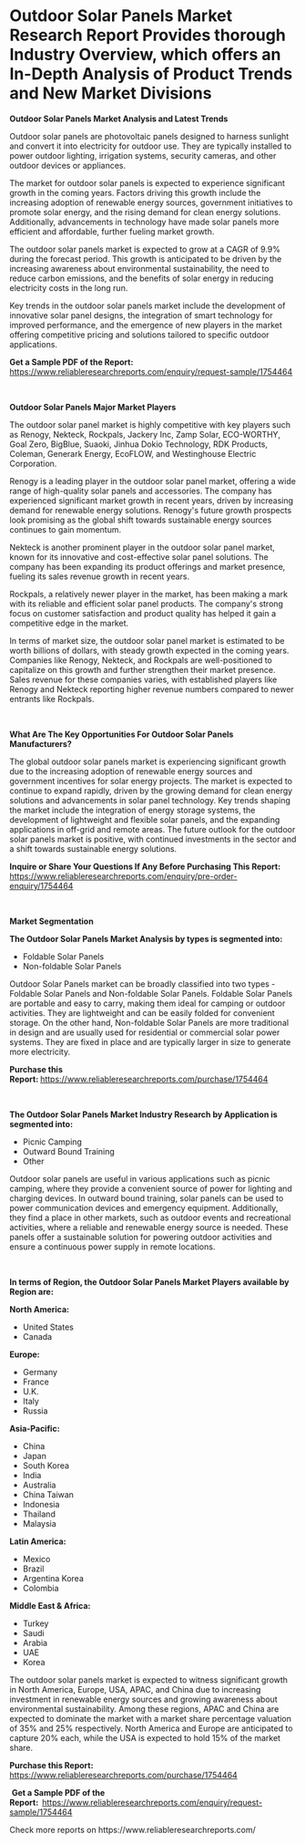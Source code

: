 <p><h1>Outdoor Solar Panels Market Research Report Provides thorough Industry Overview, which offers an In-Depth Analysis of Product Trends and New Market Divisions</h1></p><p><strong>Outdoor Solar Panels Market Analysis and Latest Trends</strong></p>
<p><p>Outdoor solar panels are photovoltaic panels designed to harness sunlight and convert it into electricity for outdoor use. They are typically installed to power outdoor lighting, irrigation systems, security cameras, and other outdoor devices or appliances.</p><p>The market for outdoor solar panels is expected to experience significant growth in the coming years. Factors driving this growth include the increasing adoption of renewable energy sources, government initiatives to promote solar energy, and the rising demand for clean energy solutions. Additionally, advancements in technology have made solar panels more efficient and affordable, further fueling market growth.</p><p>The outdoor solar panels market is expected to grow at a CAGR of 9.9% during the forecast period. This growth is anticipated to be driven by the increasing awareness about environmental sustainability, the need to reduce carbon emissions, and the benefits of solar energy in reducing electricity costs in the long run.</p><p>Key trends in the outdoor solar panels market include the development of innovative solar panel designs, the integration of smart technology for improved performance, and the emergence of new players in the market offering competitive pricing and solutions tailored to specific outdoor applications.</p></p>
<p><strong>Get a Sample PDF of the Report:&nbsp;</strong> <a href="https://www.reliableresearchreports.com/enquiry/request-sample/1754464">https://www.reliableresearchreports.com/enquiry/request-sample/1754464</a></p>
<p>&nbsp;</p>
<p><strong>Outdoor Solar Panels Major Market Players</strong></p>
<p><p>The outdoor solar panel market is highly competitive with key players such as Renogy, Nekteck, Rockpals, Jackery Inc, Zamp Solar, ECO-WORTHY, Goal Zero, BigBlue, Suaoki, Jinhua Dokio Technology, RDK Products, Coleman, Generark Energy, EcoFLOW, and Westinghouse Electric Corporation.</p><p>Renogy is a leading player in the outdoor solar panel market, offering a wide range of high-quality solar panels and accessories. The company has experienced significant market growth in recent years, driven by increasing demand for renewable energy solutions. Renogy's future growth prospects look promising as the global shift towards sustainable energy sources continues to gain momentum.</p><p>Nekteck is another prominent player in the outdoor solar panel market, known for its innovative and cost-effective solar panel solutions. The company has been expanding its product offerings and market presence, fueling its sales revenue growth in recent years.</p><p>Rockpals, a relatively newer player in the market, has been making a mark with its reliable and efficient solar panel products. The company's strong focus on customer satisfaction and product quality has helped it gain a competitive edge in the market.</p><p>In terms of market size, the outdoor solar panel market is estimated to be worth billions of dollars, with steady growth expected in the coming years. Companies like Renogy, Nekteck, and Rockpals are well-positioned to capitalize on this growth and further strengthen their market presence. Sales revenue for these companies varies, with established players like Renogy and Nekteck reporting higher revenue numbers compared to newer entrants like Rockpals.</p></p>
<p>&nbsp;</p>
<p><strong>What Are The Key Opportunities For Outdoor Solar Panels Manufacturers?</strong></p>
<p><p>The global outdoor solar panels market is experiencing significant growth due to the increasing adoption of renewable energy sources and government incentives for solar energy projects. The market is expected to continue to expand rapidly, driven by the growing demand for clean energy solutions and advancements in solar panel technology. Key trends shaping the market include the integration of energy storage systems, the development of lightweight and flexible solar panels, and the expanding applications in off-grid and remote areas. The future outlook for the outdoor solar panels market is positive, with continued investments in the sector and a shift towards sustainable energy solutions.</p></p>
<p><strong>Inquire or Share Your Questions If Any Before Purchasing This Report:</strong> <a href="https://www.reliableresearchreports.com/enquiry/pre-order-enquiry/1754464">https://www.reliableresearchreports.com/enquiry/pre-order-enquiry/1754464</a></p>
<p>&nbsp;</p>
<p><strong>Market Segmentation</strong></p>
<p><strong>The Outdoor Solar Panels Market Analysis by types is segmented into:</strong></p>
<p><ul><li>Foldable Solar Panels</li><li>Non-foldable Solar Panels</li></ul></p>
<p><p>Outdoor Solar Panels market can be broadly classified into two types - Foldable Solar Panels and Non-foldable Solar Panels. Foldable Solar Panels are portable and easy to carry, making them ideal for camping or outdoor activities. They are lightweight and can be easily folded for convenient storage. On the other hand, Non-foldable Solar Panels are more traditional in design and are usually used for residential or commercial solar power systems. They are fixed in place and are typically larger in size to generate more electricity.</p></p>
<p><strong>Purchase this Report:&nbsp;</strong><a href="https://www.reliableresearchreports.com/purchase/1754464">https://www.reliableresearchreports.com/purchase/1754464</a></p>
<p>&nbsp;</p>
<p><strong>The Outdoor Solar Panels Market Industry Research by Application is segmented into:</strong></p>
<p><ul><li>Picnic Camping</li><li>Outward Bound Training</li><li>Other</li></ul></p>
<p><p>Outdoor solar panels are useful in various applications such as picnic camping, where they provide a convenient source of power for lighting and charging devices. In outward bound training, solar panels can be used to power communication devices and emergency equipment. Additionally, they find a place in other markets, such as outdoor events and recreational activities, where a reliable and renewable energy source is needed. These panels offer a sustainable solution for powering outdoor activities and ensure a continuous power supply in remote locations.</p></p>
<p>&nbsp;</p>
<p><strong>In terms of Region, the Outdoor Solar Panels Market Players available by Region are:</strong></p>
<p>
    <p> <strong> North America: </strong>
        <ul>
            <li>United States</li>
            <li>Canada</li>
        </ul>
        </p> 
    <p> <strong> Europe: </strong>
        <ul>
            <li>Germany</li>
            <li>France</li>
            <li>U.K.</li>
            <li>Italy</li>
            <li>Russia</li>
        </ul>
        </p> 
    <p> <strong> Asia-Pacific: </strong>
        <ul>
            <li>China</li>
            <li>Japan</li>
            <li>South Korea</li>
            <li>India</li>
            <li>Australia</li>
            <li>China Taiwan</li>
            <li>Indonesia</li>
            <li>Thailand</li>
            <li>Malaysia</li>
        </ul>
        </p> 
    <p> <strong> Latin America: </strong>
        <ul>
            <li>Mexico</li>
            <li>Brazil</li>
            <li>Argentina Korea</li>
            <li>Colombia</li>
        </ul>
        </p> 
    <p> <strong> Middle East & Africa: </strong>
        <ul>
            <li>Turkey</li>
            <li>Saudi</li>
            <li>Arabia</li>
            <li>UAE</li>
            <li>Korea</li>
        </ul>
    </p>
    </p>
<p><p>The outdoor solar panels market is expected to witness significant growth in North America, Europe, USA, APAC, and China due to increasing investment in renewable energy sources and growing awareness about environmental sustainability. Among these regions, APAC and China are expected to dominate the market with a market share percentage valuation of 35% and 25% respectively. North America and Europe are anticipated to capture 20% each, while the USA is expected to hold 15% of the market share.</p></p>
<p><strong>Purchase this Report: </strong><a href="https://www.reliableresearchreports.com/purchase/1754464">https://www.reliableresearchreports.com/purchase/1754464</a></p>
<p>&nbsp;<strong>Get a Sample PDF of the Report:&nbsp;&nbsp;</strong><a href="https://www.reliableresearchreports.com/enquiry/request-sample/1754464">https://www.reliableresearchreports.com/enquiry/request-sample/1754464</a></p>
<p><strong></strong></p>
<p>Check more reports on https://www.reliableresearchreports.com/</p>